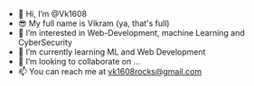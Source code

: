- 👋 Hi, I’m @Vk1608
- 😎 My full name  is Vikram (ya, that's full)
- 👀 I’m interested in Web-Development, machine Learning and CyberSecurity
- 🌱 I’m currently learning ML and Web Development
- 💞️ I’m looking to collaborate on ...
- 📫 You can reach me at vk1608rocks@gmail.com

<!---
Vk1608/Vk1608 is a ✨ special ✨ repository because its `README.md` (this file) appears on your GitHub profile.
You can click the Preview link to take a look at your changes.
--->

